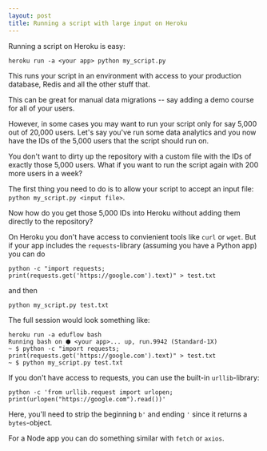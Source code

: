 ```yaml
---
layout: post
title: Running a script with large input on Heroku
---
```

Running a script on Heroku is easy:

    heroku run -a <your app> python my_script.py

This runs your script in an environment with access to your
production database, Redis and all the other stuff that.

This can be great for manual data migrations -- say adding
a demo course for all of your users.

However, in some cases you may want to run your script only
for say 5,000 out of 20,000 users. Let's say you've run some data
analytics and you now have the IDs of the 5,000 users that the
script should run on.

You don't want to dirty up the repository with a custom file
with the IDs of exactly those 5,000 users. What if you want to
run the script again with 200 more users in a week?

The first thing you need to do is to allow your script to accept
an input file: `python my_script.py <input file>`.

Now how do you get those 5,000 IDs into Heroku without adding them directly
to the repository?

On Heroku you don't have access to convienient tools like `curl` or `wget`.
But if your app includes the `requests`-library (assuming you have a Python app)
you can do

    python -c "import requests; print(requests.get('https://google.com').text)" > test.txt

and then 

    python my_script.py test.txt

The full session would look something like:

    heroku run -a eduflow bash
    Running bash on ⬢ <your app>... up, run.9942 (Standard-1X)
    ~ $ python -c "import requests; print(requests.get('https://google.com').text)" > test.txt
    ~ $ python my_script.py test.txt

If you don't have access to requests, you can use the built-in `urllib`-library:

    python -c 'from urllib.request import urlopen; print(urlopen("https://google.com").read())'

Here, you'll need to strip the beginning `b'` and ending `'` since it returns a `bytes`-object.

For a Node app you can do something similar with `fetch` or `axios`.
